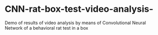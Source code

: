 # CNN-rat-box-test-video-analysis-
Demo of results of video analysis by means of Convolutional Neural Network of a behavioral rat test in a box
